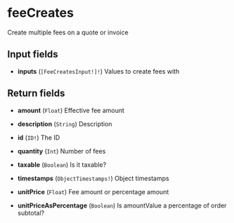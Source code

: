 # feeCreates

Create multiple fees on a quote or invoice

## Input fields

-   **inputs** (`[FeeCreatesInput!]!`)
    Values to create fees with

## Return fields

-   **amount** (`Float`)
    Effective fee amount

-   **description** (`String`)
    Description

-   **id** (`ID!`)
    The ID

-   **quantity** (`Int`)
    Number of fees

-   **taxable** (`Boolean`)
    Is it taxable?

-   **timestamps** (`ObjectTimestamps!`)
    Object timestamps

-   **unitPrice** (`Float`)
    Fee amount or percentage amount

-   **unitPriceAsPercentage** (`Boolean`)
    Is amountValue a percentage of order subtotal?
